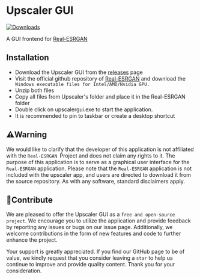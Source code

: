 # Upscaler GUI 
[![Downloads](https://img.shields.io/github/downloads/dreamcatcher45/Upscaler-GUI/total.svg)](https://github.com/dreamcatcher45/Upscaler-GUI/releases/tag/v1.0.0) 

A GUI frontend for  [Real-ESRGAN](https://github.com/xinntao/Real-ESRGAN)

## Installation

- Download the Upscaler GUI from the [releases](https://github.com/dreamcatcher45/Upscaler-GUI/releases) page
- Visit the official github repository of [Real-ESRGAN](https://github.com/xinntao/Real-ESRGAN) and download the ` Windows executable files for Intel/AMD/Nvidia GPU.`
- Unzip both files
- Copy all files from Upscaler's folder and place it in the Real-ESRGAN folder
- Double click on upscalergui.exe to start the application.
- It is recommended to pin to taskbar or create a desktop shortcut

## ⚠️Warning
We would like to clarify that the developer of this application is not affiliated with the `Real-ESRGAN `Project and does not claim any rights to it. The purpose of this application is to serve as a graphical user interface for the `Real-ESRGAN` application. Please note that the `Real-ESRGAN` application is not included with the upscaler app, and users are directed to download it from the source repository. As with any software, standard disclaimers apply.
## 🎁Contribute
We are pleased to offer the Upscaler GUI as a `free and open-source project`. We encourage you to utilize the application and provide feedback by reporting any issues or bugs on our issue page. Additionally, we welcome contributions in the form of new features and code to further enhance the project.

Your support is greatly appreciated. If you find our GitHub page to be of value, we kindly request that you consider leaving a `star` to help us continue to improve and provide quality content. Thank you for your consideration.
